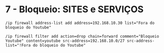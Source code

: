 # 7 - Bloqueio: SITES e SERVIÇOS

```
/ip firewall address-list add address=192.168.10.30 list="Fora do bloqueio do Youtube"
```
 
```
/ip firewall filter add action=drop chain=forward comment="Bloqueio Youtube" content=youtube src-address=192.168.10.0/27 src-address-list="!Fora do bloqueio do Youtube"
```
